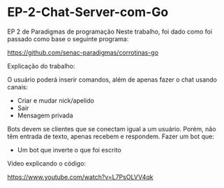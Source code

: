 # EP-2-Chat-Server-com-Go
EP 2 de Paradigmas de programação
Neste trabalho, foi dado como foi passado como base o seguinte programa:

https://github.com/senac-paradigmas/corrotinas-go

Explicação do trabalho:

O usuário poderá inserir comandos, além de apenas fazer o chat usando canais:

- Criar e mudar nick/apelido
- Sair
- Mensagem privada

Bots devem se clientes que se conectam igual a um usuário. Porém, não têm entrada de texto, apenas recebem e respondem. Fazer um bot que:

- Um bot que inverte o que foi escrito


Video explicando o código:

https://www.youtube.com/watch?v=L7PsOLVV4qk

